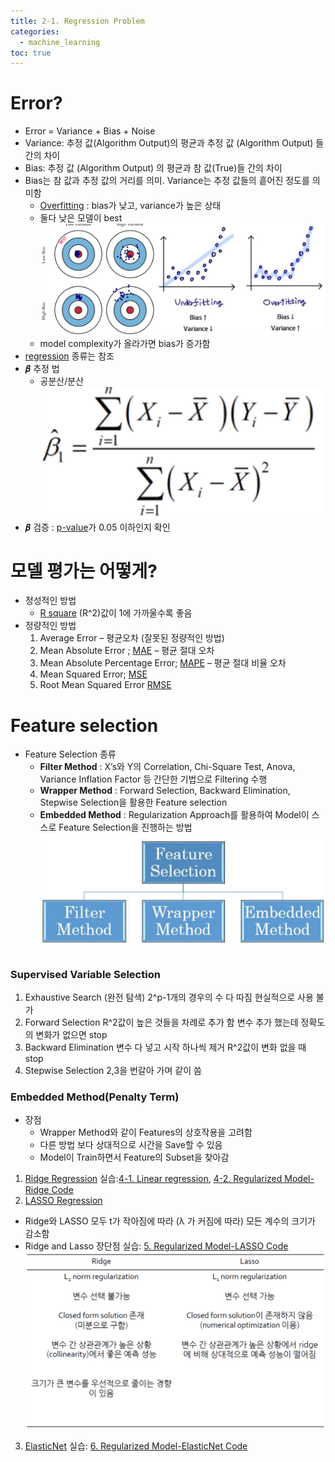 ```yaml
---
title: 2-1. Regression Problem
categories:
  - machine_learning
toc: true
---
```


# Error?
- Error = Variance + Bias + Noise
- Variance: 추정 값(Algorithm Output)의 평균과 추정 값 (Algorithm Output) 들 간의 차이 
- Bias: 추정 값 (Algorithm Output) 의 평균과 참 값(True)들 간의 차이 
- Bias는 참 값과 추정 값의 거리를 의미. Variance는 추정 값들의 흩어진 정도를 의미함
	 - [Overfitting](https://code7ssage.github.io/key_terms/Overfitting/) : bias가 낮고, variance가 높은 상태
	 - 둘다 낮은 모델이 best
	![image](https://github.com/code7ssage/code7ssage.github.io/blob/master/assets/attached%20file/Pasted%20image%2020240104124601.png?raw=true)
	 - model complexity가 올라가면 bias가 증가함
- [regression](https://code7ssage.github.io/key_terms/regression/) 종류는 참조
- 𝜷 추정 법
	- 공분산/분산
	![image](https://github.com/code7ssage/code7ssage.github.io/blob/master/assets/attached%20file/Pasted%20image%2020240104125850.png?raw=true)
- 𝜷 검증 : [p-value](https://code7ssage.github.io/key_terms/p-value/)가 0.05 이하인지 확인 

# 모델 평가는 어떻게?
- 정성적인 방법
	- [R square](https://code7ssage.github.io/key_terms/R-square/) (R^2)값이 1에 가까울수록 좋음
- 정량적인 방법 
	1. Average Error – 평균오차 (잘못된 정량적인 방법)
	2. Mean Absolute Error ; [MAE](https://code7ssage.github.io/key_terms/MAE/) – 평균 절대 오차
	3. Mean Absolute Percentage Error; [MAPE](https://code7ssage.github.io/key_terms/MAPE/) – 평균 절대 비율 오차
	4. Mean Squared Error; [MSE](https://code7ssage.github.io/key_terms/MSE/)
	5. Root Mean Squared Error [RMSE](https://code7ssage.github.io/key_terms/RMSE/)

# Feature selection
- Feature Selection 종류
	- **Filter Method** : X’s와 Y의 Correlation, Chi-Square Test, Anova, Variance Inflation Factor 등 간단한 기법으로 Filtering 수행 
	- **Wrapper Method** : Forward Selection, Backward Elimination, Stepwise Selection을 활용한 Feature selection 
	- **Embedded Method** : Regularization Approach를 활용하여 Model이 스스로 Feature Selection을 진행하는 방법
	![image](https://github.com/code7ssage/code7ssage.github.io/blob/master/assets/attached%20file/Pasted%20image%2020240104142958.png?raw=true)
### Supervised Variable Selection
1. Exhaustive Search (완전 탐색)
	2^p-1개의 경우의 수 다 따짐
	현실적으로 사용 불가
2. Forward Selection
	R^2값이 높은 것들을 차례로 추가 함
	변수 추가 했는데 정확도의 변화가 없으면 stop
3. Backward Elimination
	변수 다 넣고 시작 하나씩 제거
	R^2값이 변화 없을 때 stop
4. Stepwise Selection
	 2,3을 번갈아 가며 같이 씀

### Embedded Method(Penalty Term)

- 장점 
	- Wrapper Method와 같이 Features의 상호작용을 고려함 
	- 다른 방법 보다 상대적으로 시간을 Save할 수 있음 
	- Model이 Train하면서 Feature의 Subset을 찾아감
1. [Ridge Regression](https://code7ssage.github.io/key_terms/Ridge-Regression/)
	실습:[4-1. Linear regression](https://code7ssage.github.io/code_file/4-1.-Linear-regression/), [4-2. Regularized Model-Ridge Code](https://code7ssage.github.io/code_file/4-2.-Regularized-Model-Ridge-Code/)
2. [LASSO Regression](https://code7ssage.github.io/key_terms/LASSO-Regression/)
- Ridge와 LASSO 모두 t가 작아짐에 따라 (λ 가 커짐에 따라) 모든 계수의 크기가 감소함
- Ridge and Lasso 장단점
	실습: [5. Regularized Model-LASSO Code](https://code7ssage.github.io/code_file/5.-Regularized-Model-LASSO-Code/)
	![image](https://github.com/code7ssage/code7ssage.github.io/blob/master/assets/attached%20file/Pasted%20image%2020240104145805.png?raw=true)
3. [ElasticNet](https://code7ssage.github.io/key_terms/ElasticNet/)
	실습: [6. Regularized Model-ElasticNet Code](https://code7ssage.github.io/code_file/6.-Regularized-Model-ElasticNet-Code/)